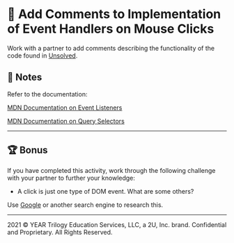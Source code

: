 # 📐 Add Comments to Implementation of Event Handlers on Mouse Clicks

Work with a partner to add comments describing the functionality of the code found in [Unsolved](./Unsolved/assets/js/script.js).

## 📝 Notes

Refer to the documentation:

[MDN Documentation on Event Listeners](https://developer.mozilla.org/en-US/docs/Web/API/EventTarget/addEventListener)

[MDN Documentation on Query Selectors](https://developer.mozilla.org/en-US/docs/Web/API/Document/querySelector)

---

## 🏆 Bonus

If you have completed this activity, work through the following challenge with your partner to further your knowledge:

* A click is just one type of DOM event. What are some others?

Use [Google](https://www.google.com) or another search engine to research this.

---
2021 © YEAR Trilogy Education Services, LLC, a 2U, Inc. brand. Confidential and Proprietary. All Rights Reserved.

